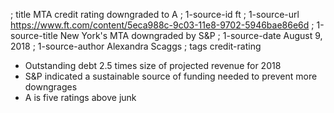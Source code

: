 ; title MTA credit rating downgraded to A
; 1-source-id ft
; 1-source-url https://www.ft.com/content/5eca988c-9c03-11e8-9702-5946bae86e6d
; 1-source-title New York's MTA downgraded by S&P
; 1-source-date August 9, 2018
; 1-source-author Alexandra Scaggs
; tags credit-rating

- Outstanding debt 2.5 times size of projected revenue for 2018
- S&P indicated a sustainable source of funding needed to prevent more downgrages
- A is five ratings above junk
